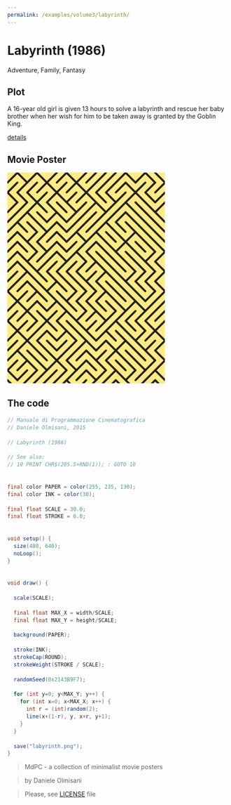 ```yaml
---
permalink: /examples/volume3/labyrinth/
---
```

# Labyrinth (1986)

Adventure, Family, Fantasy

## Plot
A 16-year old girl is given 13 hours to solve a labyrinth and rescue her baby brother when her wish for him to be taken away is granted by the Goblin King.

[details](https://www.imdb.com/title/tt0091369/)

## Movie Poster
<img src="labyrinth.png"  width="360px" title="Labyrinth">


## The code
```java
// Manuale di Programmazione Cinematografica
// Daniele Olmisani, 2015

// Labyrinth (1986)

// See also:
// 10 PRINT CHR$(205.5+RND(1)); : GOTO 10


final color PAPER = color(255, 235, 130);
final color INK = color(30);

final float SCALE = 30.0;
final float STROKE = 6.0;


void setup() {
  size(480, 640);
  noLoop();
}


void draw() {
  
  scale(SCALE);
  
  final float MAX_X = width/SCALE;
  final float MAX_Y = height/SCALE;
  
  background(PAPER);
  
  stroke(INK);
  strokeCap(ROUND);
  strokeWeight(STROKE / SCALE);
  
  randomSeed(0x2143B9F7);
  
  for (int y=0; y<MAX_Y; y++) {
    for (int x=0; x<MAX_X; x++) {
      int r = (int)random(2);
      line(x+(1-r), y, x+r, y+1);
    }
  }

  save("labyrinth.png");
}

```

> MdPC - a collection of minimalist movie posters

> by Daniele Olmisani

> Please, see [LICENSE](../../../LICENSE) file
